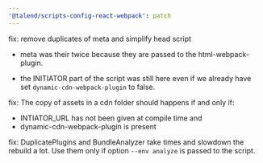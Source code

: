 ```yaml
---
'@talend/scripts-config-react-webpack': patch
---
```


fix: remove duplicates of meta and simplify head script

* meta was their twice because they are passed to the html-webpack-plugin.

* the INITIATOR part of the script was still here even if we already have set `dynamic-cdn-webpack-plugin` to false.

fix: The copy of assets in a cdn folder should happens if and only if:
* INTIATOR_URL has not been given at compile time and
* dynamic-cdn-webpack-plugin is present


fix: DuplicatePlugins and BundleAnalyzer take times and slowdown the rebuild a lot. Use them only if option `--env analyze` is passed to the script.